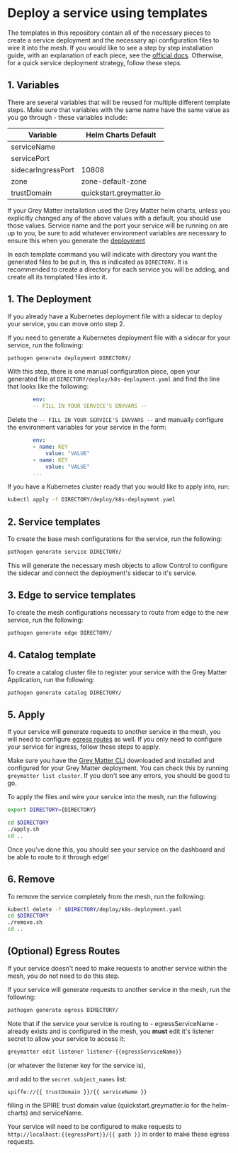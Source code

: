 # Deploy a service using templates

The templates in this repository contain all of the necessary pieces to create a service deployment and the necessary api configuration files to wire it into the mesh.  If you would like to see a step by step installation guide, with an explanation of each piece, see the [official docs](https://docs.greymatter.io/guides/configure-egress-ingress). Otherwise, for a quick service deployment strategy, follow these steps.

## 1. Variables

There are several variables that will be reused for multiple different template steps. Make sure that variables with the same name have the same value as you go through - these variables include:

| Variable                 | Helm Charts Default       |
| ------------------------ | ------------------------- |
| serviceName              |                           |
| servicePort              |                           |
| sidecarIngressPort       | 10808                     |
| zone                     | zone-default-zone         |
| trustDomain              | quickstart.greymatter.io  |

If your Grey Matter installation used the Grey Matter helm charts, unless you explicitly changed any of the above values with a default, you should use those values.  Service name and the port your service will be running on are up to you, be sure to add whatever environment variables are necessary to ensure this when you generate the [deployment](#1-the-deployment)

In each template command you will indicate with directory you want the generated files to be put in, this is indicated as `DIRECTORY`. It is recommended to create a directory for each service you will be adding, and create all its templated files into it.

## 1. The Deployment

If you already have a Kubernetes deployment file with a sidecar to deploy your service, you can move onto step 2.

If you need to generate a Kubernetes deployment file with a sidecar for your service, run the following:

```bash
pathogen generate deployment DIRECTORY/
```

With this step, there is one manual configuration piece, open your generated file at `DIRECTORY/deploy/k8s-deployment.yaml` and find the line that looks like the following:

```yaml
        env:
        -- FILL IN YOUR SERVICE'S ENVVARS --
```

Delete the `-- FILL IN YOUR SERVICE'S ENVVARS --` and manually configure the environment variables for your service in the form:

```yaml
        env:
        - name: KEY
            value: "VALUE"
        - name: KEY
            value: "VALUE"
        ...
```

If you have a Kubernetes cluster ready that you would like to apply into, run:

```bash
kubectl apply -f DIRECTORY/deploy/k8s-deployment.yaml
```

## 2. Service templates

To create the base mesh configurations for the service, run the following:

```bash
pathogen generate service DIRECTORY/
```

This will generate the necessary mesh objects to allow Control to configure the sidecar and connect the deployment's sidecar to it's service.

## 3. Edge to service templates

To create the mesh configurations necessary to route from edge to the new service, run the following:

```bash
pathogen generate edge DIRECTORY/
```

## 4. Catalog template

To create a catalog cluster file to register your service with the Grey Matter Application, run the following:

```bash
pathogen generate catalog DIRECTORY/
```

## 5. Apply

If your service will generate requests to another service in the mesh, you will need to configure [egress routes]() as well. If you only need to configure your service for ingress, follow these steps to apply.

Make sure you have the [Grey Matter CLI](https://docs.greymatter.io/guides/commands-cli) downloaded and installed and configured for your Grey Matter deployment. You can check this by running `greymatter list cluster`. If you don't see any errors, you should be good to go.

To apply the files and wire your service into the mesh, run the following:

```bash
export DIRECTORY={DIRECTORY}
```

```bash
cd $DIRECTORY
./apply.sh
cd ..
```

Once you've done this, you should see your service on the dashboard and be able to route to it through edge!

## 6. Remove

To remove the service completely from the mesh, run the following:

```bash
kubectl delete -f $DIRECTORY/deploy/k8s-deployment.yaml
cd $DIRECTORY
./remove.sh
cd ..
```

## (Optional) Egress Routes

If your service doesn't need to make requests to another service within the mesh, you do not need to do this step.

If your service will generate requests to another service in the mesh, run the following:

```bash
pathogen generate egress DIRECTORY/
```

Note that if the service your service is routing to - egressServiceName - already exists and is configured in the mesh, you **must** edit it's listener secret to allow your service to access it:

```bash
greymatter edit listener listener-{{egressServiceName}}
```

(or whatever the listener key for the service is),

and add to the `secret.subject_names` list:

```bash
spiffe://{{ trustDomain }}/{{ serviceName }}
```

filling in the SPIRE trust domain value (quickstart.greymatter.io for the helm-charts) and serviceName.

Your service will need to be configured to make requests to `http://localhost:{{egressPort}}/{{ path }}` in order to make these egress requests.